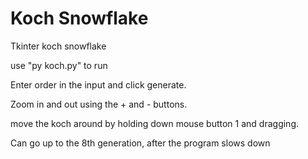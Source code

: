 # Koch Snowflake

Tkinter koch snowflake

use "py koch.py" to run

Enter order in the input and click generate.

Zoom in and out using the + and - buttons.

move the koch around by holding down mouse button 1 and dragging.

Can go up to the 8th generation, after the program slows down
